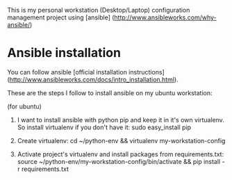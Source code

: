 This is my personal workstation (Desktop/Laptop) configuration management project using [ansible] (http://www.ansibleworks.com/why-ansible/)

# Ansible installation

You can follow ansible [official installation instructions] (http://www.ansibleworks.com/docs/intro_installation.html).

These are the steps I follow to install ansible on my ubuntu workstation:

(for ubuntu)

1. I want to install ansible with python pip and keep it in it's own virtualenv. So install virtualenv if you don't have it:
	sudo easy_install pip

2. Create virtualenv:
	cd ~/python-env && virtualenv my-workstation-config

3. Activate project's virtualenv and install packages from requirements.txt:
	source ~/python-env/my-workstation-config/bin/activate && pip install -r requirements.txt

